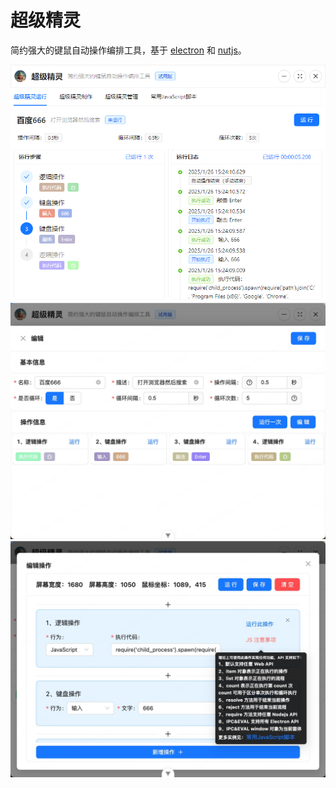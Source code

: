 # 超级精灵

简约强大的键鼠自动操作编排工具，基于 [electron](https://www.electronjs.org/zh/) 和 [nutjs](https://nutjs.dev/)。

![超级精灵运行页](/public/1.png#pic_center)
![超级精灵管理页](/public/2.jpg#pic_center)
![超级精灵制作页](/public/3.jpg#pic_center)
